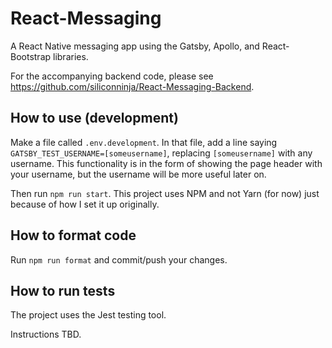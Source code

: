 # React-Messaging
A React Native messaging app using the Gatsby, Apollo, and React-Bootstrap libraries.

For the accompanying backend code, please see https://github.com/siliconninja/React-Messaging-Backend.

## How to use (development)
Make a file called `.env.development`. In that file, add a line saying `GATSBY_TEST_USERNAME=[someusername]`, replacing `[someusername]` with any username. This functionality is in the form of showing the page header with your username, but the username will be more useful later on.

Then run `npm run start`. This project uses NPM and not Yarn (for now) just because of how I set it up originally.

## How to format code
Run `npm run format` and commit/push your changes.

## How to run tests
The project uses the Jest testing tool.

Instructions TBD.
